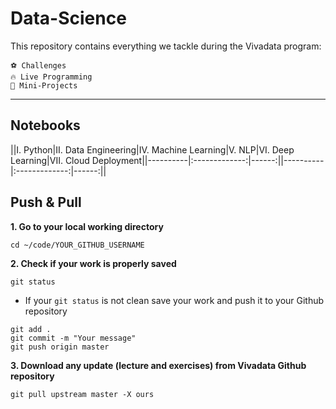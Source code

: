 # Data-Science

This repository contains everything we tackle during the Vivadata program:

    ⚽️ Challenges
    🔥 Live Programming
    🚀 Mini-Projects

---

## Notebooks

||I. Python|II. Data Engineering|IV. Machine Learning|V. NLP|VI. Deep Learning|VII. Cloud Deployment||----------|:-------------:|------:||----------|:-------------:|------:||


## Push & Pull

**1. Go to your local working directory**
```
cd ~/code/YOUR_GITHUB_USERNAME
```
**2. Check if your work is properly saved**
```
git status
```
- If your `git status` is not clean save your work and push it to your Github repository
```
git add .
git commit -m "Your message"
git push origin master
```
**3. Download any update (lecture and exercises) from Vivadata Github repository**
```
git pull upstream master -X ours
```
